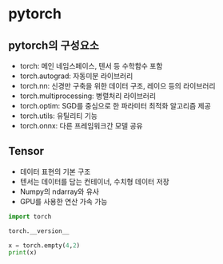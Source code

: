 # pytorch
## pytorch의 구성요소
- torch: 메인 네임스페이스, 텐서 등 수학함수 포함
- torch.autograd: 자동미분 라이브러리
- torch.nn: 신경만 구축을 위한 데이터 구조, 레이으 등의 라이브러리
- torch.multiprocessing: 병렬처리 라이브러리
- torch.optim: SGD를 중심으로 한 파라미터 최적화 알고리즘 제공
- torch.utils: 유틸리티 기능
- torch.onnx: 다른 프레임워크간 모델 공유

## Tensor

- 데이터 표현의 기본 구조
- 텐서는 데이터를 담는 컨테이너, 수치형 데이터 저장
- Numpy의 ndarray와 유사
- GPU를 사용한 연산 가속 가능

```python
import torch

torch.__version__
```

```python
x = torch.empty(4,2)
print(x)
```